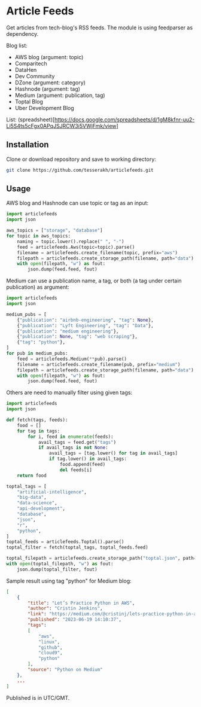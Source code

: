 # Article Feeds

Get articles from tech-blog's RSS feeds. The module is using feedparser as dependency.

Blog list:

- AWS blog (argument: topic)
- Comparitech
- DataHen
- Dev Community
- DZone (argument: category)
- Hashnode (argument: tag)
- Medium (argument: publication, tag)
- Toptal Blog
- Uber Development Blog

List: (spreadsheet)[https://docs.google.com/spreadsheets/d/1gM8kfnr-uu2-Li5S4ts5cFgx0APqJSJRCW3i5VWjFmk/view]

## Installation

Clone or download repository and save to working directory:

```bash
git clone https://github.com/tesserakh/articlefeeds.git
```

## Usage

AWS blog and Hashnode can use topic or tag as an input:


```python
import articlefeeds
import json

aws_topics = ["storage", "database"]
for topic in aws_topics:
    naming = topic.lower().replace(" ", "-")
    feed = articlefeeds.Aws(topic=topic).parse()
    filename = articlefeeds.create_filename(topic, prefix="aws")
    filepath = articlefeeds.create_storage_path(filename, path="data")
    with open(filepath, "w") as fout:
        json.dump(feed.feed, fout)
```

Medium can use a publication name, a tag, or both (a tag under certain publication) as argument:

```python
import articlefeeds
import json

medium_pubs = [
    {"publication": "airbnb-engineering", "tag": None},
    {"publication": "Lyft Engineering", "tag": "Data"},
    {"publication": "medium engineering"},
    {"publication": None, "tag": "web scraping"},
    {"tag": "python"},
]
for pub in medium_pubs:
    feed = articlefeeds.Medium(**pub).parse()
    filename = articlefeeds.create_filename(pub, prefix="medium")
    filepath = articlefeeds.create_storage_path(filename, path="data")
    with open(filepath, "w") as fout:
        json.dump(feed.feed, fout)
```

Others are need to manually filter using given tags:

```python
import articlefeeds
import json

def fetch(tags, feeds):
    food = []
    for tag in tags:
        for i, feed in enumerate(feeds):
            avail_tags = feed.get("tags")
            if avail_tags is not None:
                avail_tags = [tag.lower() for tag in avail_tags]
                if tag.lower() in avail_tags:
                    food.append(feed)
                    del feeds[i]
    return food

toptal_tags = [
    "artificial-intelligence",
    "big-data",
    "data-science",
    "api-development",
    "database",
    "json",
    "r",
    "python",
]
toptal_feeds = articlefeeds.Toptal().parse()
toptal_filter = fetch(toptal_tags, toptal_feeds.feed)

toptal_filepath = articlefeeds.create_storage_path("toptal.json", path="data")
with open(toptal_filepath, "w") as fout:
    json.dump(toptal_filter, fout)
```

Sample result using tag "python" for Medium blog:

```json
[
    {
        "title": "Let’s Practice Python in AWS",
        "author": "Cristin Jenkins",
        "link": "https://medium.com/@cristinj/lets-practice-python-in-aws-ca27379d786c",
        "published": "2023-06-19 14:10:37",
        "tags":
        [
            "aws",
            "linux",
            "github",
            "cloud9",
            "python"
        ],
        "source": "Python on Medium"
    },
    ...
]
```

Published is in UTC/GMT.